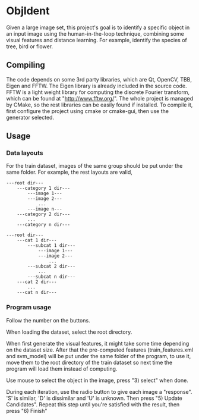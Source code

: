# ObjIdent #

Given a large image set, this project's goal is to identify a specific object in an input image using the human-in-the-loop technique, combining some visual features and distance learning. For example, identify the species of tree, bird or flower.

## Compiling ##

The code depends on some 3rd party libraries, which are Qt, OpenCV, TBB, Eigen and FFTW. The Eigen library is already included in the source code. FFTW is a light weight library for computing the discrete Fourier transform, which can be found at "http://www.fftw.org/". The whole project is managed by CMake, so the rest libraries can be easily found if installed. To compile it, first configure the project using cmake or cmake-gui, then use the generator selected.

## Usage ##
### Data layouts ###
For the train dataset, images of the same group should be put under the same folder. For example, the rest layouts are valid,

    ---root dir---
        ---category 1 dir---
            ---image 1---
            ---image 2---
                ...
            ---image n---
        ---category 2 dir---
            ...
        ---category n dir---

    ---root dir---
        ---cat 1 dir---
            ---subcat 1 dir---
                ---image 1---
                ---image 2---
                    ...
            ---subcat 2 dir---
                ...
            ---subcat n dir---
        ---cat 2 dir---
            ...
        ---cat n dir---

### Program usage ###
Follow the number on the buttons.

When loading the dataset, select the root directory.

When first generate the visual features, it might take some time depending on the dataset size. After that the pre-computed features (train_features.xml and svm_model) will be put under the same folder of the program, to use it, move them to the root directory of the train dataset so next time the program will load them instead of computing.

Use mouse to select the object in the image, press "3) select" when done.

During each iteration, use the radio button to give each image a "response". 'S' is similar, 'D' is dissimilar and 'U' is unknown. Then press "5) Update Candidates". Repeat this step until you're satisfied with the result, then press "6) Finish"
